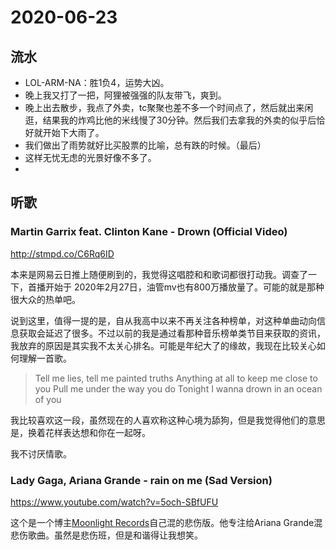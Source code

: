 # 2020-06-23  

## 流水

- LOL-ARM-NA：胜1负4，运势大凶。
- 晚上我又打了一把，阿狸被强强的队友带飞，爽到。
- 晚上出去散步，我点了外卖，tc聚聚也差不多一个时间点了，然后就出来闲逛，结果我的炸鸡比他的米线慢了30分钟。然后我们去拿我的外卖的似乎后恰好就开始下大雨了。
- 我们做出了雨势就好比买股票的比喻，总有跌的时候。（最后）
- 这样无忧无虑的光景好像不多了。
- 

## 听歌

### Martin Garrix feat. Clinton Kane - Drown (Official Video)

http://stmpd.co/C6Rq6ID

本来是网易云日推上随便刷到的，我觉得这唱腔和和歌词都很打动我。调查了一下，首播开始于 2020年2月27日，油管mv也有800万播放量了。可能的就是那种很大众的热单吧。

说到这里，值得一提的是，自从我高中以来不再关注各种榜单，对这种单曲动向信息获取会延迟了很多。不过以前的我是通过看那种音乐榜单类节目来获取的资讯，我放弃的原因是其实我不太关心排名。可能是年纪大了的缘故，我现在比较关心如何理解一首歌。

> Tell me lies, tell me painted truths
> Anything at all to keep me close to you
> Pull me under the way you do
> Tonight I wanna drown in an ocean of you

我比较喜欢这一段，虽然现在的人喜欢称这种心境为舔狗，但是我觉得他们的意思是，换着花样表达想和你在一起呀。

我不讨厌情歌。

### Lady Gaga, Ariana Grande - rain on me (Sad Version)

https://www.youtube.com/watch?v=5och-SBfUFU

这个是一个博主[Moonlight Records](https://www.youtube.com/channel/UCzMWO9aQ8F74RBScRxW_wwA)自己混的悲伤版。他专注给Ariana Grande混悲伤歌曲。虽然是悲伤班，但是和谐得让我想笑。

